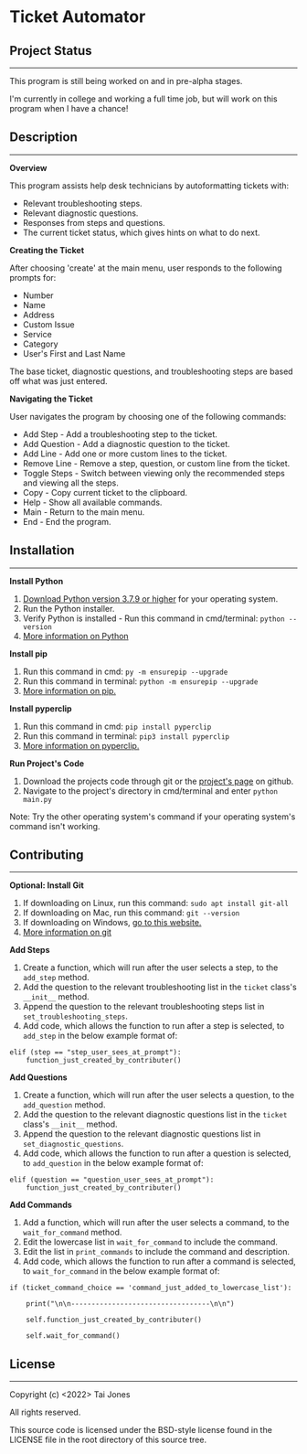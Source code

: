 # Ticket Automator

## Project Status
---

This program is still being worked on and in pre-alpha stages. 

I'm currently in college and working a full time job, but will work on this program when I have a chance!


## Description
---

**Overview**

This program assists help desk technicians by autoformatting tickets with:
* Relevant troubleshooting steps.
* Relevant diagnostic questions.
* Responses from steps and questions.
* The current ticket status, which gives hints on what to do next.

**Creating the Ticket**

After choosing 'create' at the main menu, user responds to the following prompts for:
* Number
* Name
* Address
* Custom Issue
* Service
* Category
* User's First and Last Name

The base ticket, diagnostic questions, and troubleshooting steps are based off what was just entered.

**Navigating the Ticket**

User navigates the program by choosing one of the following commands:

* Add Step - Add a troubleshooting step to the ticket.
* Add Question - Add a diagnostic question to the ticket.
* Add Line - Add one or more custom lines to the ticket.
* Remove Line - Remove a step, question, or custom line from the ticket.
* Toggle Steps - Switch between viewing only the recommended steps and viewing all the steps.
* Copy - Copy current ticket to the clipboard.
* Help - Show all available commands.
* Main - Return to the main menu.
* End - End the program.

## Installation
---

**Install Python**
1. [Download Python version 3.7.9 or higher](https://www.python.org/downloads/) for your operating system.
2. Run the Python installer.
3. Verify Python is installed - Run this command in cmd/terminal: `python --version`
4. [More information on Python](https://www.python.org)

**Install pip**
1. Run this command in cmd: `py -m ensurepip --upgrade`
2. Run this command in terminal: `python -m ensurepip --upgrade`
3. [More information on pip.](https://pip.pypa.io/en/stable/installation/)


**Install pyperclip**
1. Run this command in cmd: `pip install pyperclip`
2. Run this command in terminal: `pip3 install pyperclip`
3. [More information on pyperclip.](https://pypi.org/project/pyperclip/)

**Run Project's Code**
1. Download the projects code through git or the [project's page](https://github.com/ProgramJones/Ticket_Automator) on github.
2. Navigate to the project's directory in cmd/terminal and enter `python main.py`

Note:
Try the other operating system's command if your operating system's command isn't working.

## Contributing
---

**Optional: Install Git**
1. If downloading on Linux, run this command: `sudo apt install git-all`
2. If downloading on Mac, run this command: `git --version`
3. If downloading on Windows, [go to this website.](https://git-scm.com/download/win)
3. [More information on git](https://git-scm.com)

**Add Steps**

1. Create a function, which will run after the user selects a step, to the `add_step` method.
2. Add the question to the relevant troubleshooting list in the `ticket` class's `__init__` method.
3. Append the question to the relevant troubleshooting steps list in `set_troubleshooting_steps`.
4. Add code, which allows the function to run after a step is selected, to  `add_step` in the below example format of:
```
elif (step == "step_user_sees_at_prompt"):
    function_just_created_by_contributer()
```

**Add Questions**

1. Create a function, which will run after the user selects a question, to the `add_question` method.
2. Add the question to the relevant diagnostic questions list in the `ticket` class's `__init__` method.
3. Append the question to the relevant diagnostic questions list in `set_diagnostic_questions`.
4. Add code, which allows the function to run after a question is selected, to `add_question` in the below example format of:
```
elif (question == "question_user_sees_at_prompt"):
    function_just_created_by_contributer()
```

**Add Commands**
1. Add a function, which will run after the user selects a command, to the `wait_for_command` method.
2. Edit the lowercase list in `wait_for_command` to include the command.
3. Edit the list in `print_commands` to include the command and description.
4. Add code, which allows the function to run after a command is selected, to  `wait_for_command` in the below example format of:
```
if (ticket_command_choice == 'command_just_added_to_lowercase_list'):

    print("\n\n----------------------------------\n\n")

    self.function_just_created_by_contributer()

    self.wait_for_command()
```


## License
---

Copyright (c) <2022> Tai Jones

All rights reserved.

This source code is licensed under the BSD-style license found in the
LICENSE file in the root directory of this source tree.

